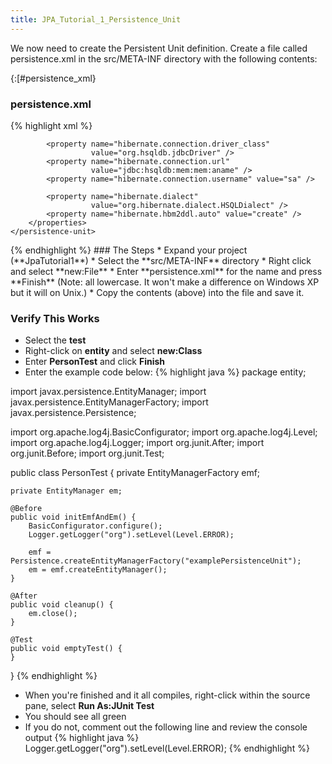 ```yaml
---
title: JPA_Tutorial_1_Persistence_Unit
---
```

We now need to create the Persistent Unit definition. Create a file called persistence.xml in the src/META-INF directory with the following contents:

{:[#persistence_xml}
### persistence.xml
{% highlight xml %}
<persistence>
    <persistence-unit name="examplePersistenceUnit" 
                      transaction-type="RESOURCE_LOCAL">
        <properties>
            <property name="hibernate.show_sql" value="false" />
            <property name="hibernate.format_sql" value="false" />

            <property name="hibernate.connection.driver_class" 
                      value="org.hsqldb.jdbcDriver" />
            <property name="hibernate.connection.url" 
                      value="jdbc:hsqldb:mem:mem:aname" />
            <property name="hibernate.connection.username" value="sa" />

            <property name="hibernate.dialect" 
                      value="org.hibernate.dialect.HSQLDialect" />
            <property name="hibernate.hbm2ddl.auto" value="create" />
        </properties>
    </persistence-unit>
</persistence>
{% endhighlight %}
### The Steps
* Expand your project (**JpaTutorial1**)
* Select the **src/META-INF** directory
* Right click and select **new:File**
* Enter **persistence.xml** for the name and press **Finish** (Note: all lowercase. It won't make a difference on Windows XP but it will on Unix.)
* Copy the contents (above) into the file and save it.

### Verify This Works
* Select the **test**
* Right-click on **entity** and select **new:Class**
* Enter **PersonTest** and click **Finish**
* Enter the example code below:
{% highlight java %}
package entity;

import javax.persistence.EntityManager;
import javax.persistence.EntityManagerFactory;
import javax.persistence.Persistence;

import org.apache.log4j.BasicConfigurator;
import org.apache.log4j.Level;
import org.apache.log4j.Logger;
import org.junit.After;
import org.junit.Before;
import org.junit.Test;

public class PersonTest {
    private EntityManagerFactory emf;

    private EntityManager em;

    @Before
    public void initEmfAndEm() {
        BasicConfigurator.configure();
        Logger.getLogger("org").setLevel(Level.ERROR);

        emf = Persistence.createEntityManagerFactory("examplePersistenceUnit");
        em = emf.createEntityManager();
    }

    @After
    public void cleanup() {
        em.close();
    }

    @Test
    public void emptyTest() {
    }
}
{% endhighlight %}

* When you're finished and it all compiles, right-click within the source pane, select **Run As:JUnit Test**
* You should see all green
* If you do not, comment out the following line and review the console output
{% highlight java %}
        Logger.getLogger("org").setLevel(Level.ERROR);
{% endhighlight %}
